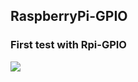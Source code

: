 ## RaspberryPi-GPIO
### First test with Rpi-GPIO
![](https://github.com/MrFMach/RaspberryPi-GPIO/blob/main/media/GIF.gif)
